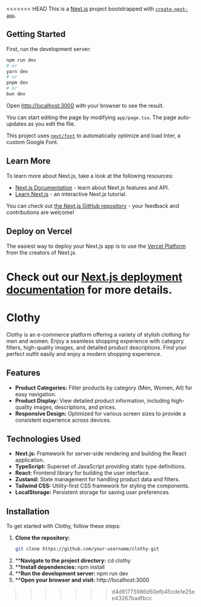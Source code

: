 <<<<<<< HEAD
This is a [Next.js](https://nextjs.org/) project bootstrapped with [`create-next-app`](https://github.com/vercel/next.js/tree/canary/packages/create-next-app).

## Getting Started

First, run the development server:

```bash
npm run dev
# or
yarn dev
# or
pnpm dev
# or
bun dev
```

Open [http://localhost:3000](http://localhost:3000) with your browser to see the result.

You can start editing the page by modifying `app/page.tsx`. The page auto-updates as you edit the file.

This project uses [`next/font`](https://nextjs.org/docs/basic-features/font-optimization) to automatically optimize and load Inter, a custom Google Font.

## Learn More

To learn more about Next.js, take a look at the following resources:

- [Next.js Documentation](https://nextjs.org/docs) - learn about Next.js features and API.
- [Learn Next.js](https://nextjs.org/learn) - an interactive Next.js tutorial.

You can check out [the Next.js GitHub repository](https://github.com/vercel/next.js/) - your feedback and contributions are welcome!

## Deploy on Vercel

The easiest way to deploy your Next.js app is to use the [Vercel Platform](https://vercel.com/new?utm_medium=default-template&filter=next.js&utm_source=create-next-app&utm_campaign=create-next-app-readme) from the creators of Next.js.

Check out our [Next.js deployment documentation](https://nextjs.org/docs/deployment) for more details.
=======
# Clothy
Clothy is an e-commerce platform offering a variety of stylish clothing for men and women. Enjoy a seamless shopping experience with category filters, high-quality images, and detailed product descriptions. Find your perfect outfit easily and enjoy a modern shopping experience.

## Features

- **Product Categories:** Filter products by category (Men, Women, All) for easy navigation.
- **Product Display:** View detailed product information, including high-quality images, descriptions, and prices.
- **Responsive Design:** Optimized for various screen sizes to provide a consistent experience across devices.

## Technologies Used

- **Next.js:** Framework for server-side rendering and building the React application.
- **TypeScript:** Superset of JavaScript providing static type definitions.
- **React:** Frontend library for building the user interface.
- **Zustand:** State management for handling product data and filters.
- **Tailwind CSS:** Utility-first CSS framework for styling the components.
- **LocalStorage:** Persistent storage for saving user preferences.

## Installation

To get started with Clothy, follow these steps:

1. **Clone the repository:**
   ```bash
   git clone https://github.com/your-username/clothy.git

2. ****Navigate to the project directory:**
   cd clothy
3.  ****Install dependencies:**
     npm install
4.  ****Run the development server:**
     npm run dev
5.  ****Open your browser and visit:**
     http://localhost:3000  
>>>>>>> d4d91773986d50efb45cde1e25ee43267badfbcc
